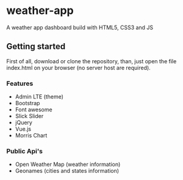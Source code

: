 # weather-app
A weather app dashboard build with HTML5, CSS3 and JS

## Getting started

First of all, download or clone the repository, than, just open the file index.html on your browser (no server host are required).

### Features
* Admin LTE (theme)
* Bootstrap
* Font awesome
* Slick Slider
* jQuery
* Vue.js
* Morris Chart

### Public Api's
* Open Weather Map (weather information)
* Geonames (cities and states information)

